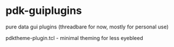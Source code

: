 # pdk-guiplugins
pure data gui plugins (threadbare for now, mostly for personal use)

pdktheme-plugin.tcl - minimal theming for less eyebleed
